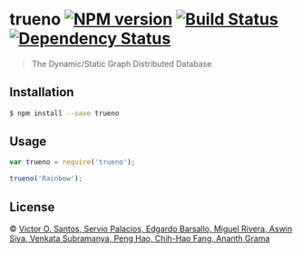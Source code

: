 # trueno [![NPM version][npm-image]][npm-url] [![Build Status][travis-image]][travis-url] [![Dependency Status][daviddm-image]][daviddm-url]
> The Dynamic/Static Graph Distributed Database

## Installation

```sh
$ npm install --save trueno
```

## Usage

```js
var trueno = require('trueno');

trueno('Rainbow');
```
## License

 © [Victor O. Santos, Servio Palacios, Edgardo Barsallo, Miguel Rivera, Aswin Siva, Venkata Subramanya, Peng Hao, Chih-Hao Fang, Ananth Grama](https://github.com/ThrusterDB)


[npm-image]: https://badge.fury.io/js/trueno.svg
[npm-url]: https://npmjs.org/package/trueno
[travis-image]: https://travis-ci.org/ThrusterDB/trueno.svg?branch=master
[travis-url]: https://travis-ci.org/ThrusterDB/trueno
[daviddm-image]: https://david-dm.org/ThrusterDB/trueno.svg?theme=shields.io
[daviddm-url]: https://david-dm.org/ThrusterDB/trueno
